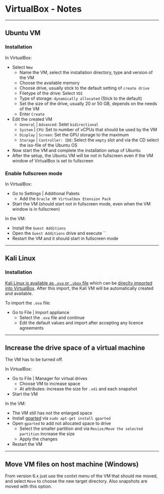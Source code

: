 # VirtualBox - Notes

---
## Ubuntu VM
### Installation
In VirtualBox:
- Select `New`
  - Name the VM, select the installation directory, type and version of the VM
  - Choose the available memory
  - Choose drive, usually stick to the default setting of `create drive`
  - Filetype of the drive: Select `VDI`
  - Type of storage: `dynamically allocated` (Stick to the default)
  - Set the size of the drive, usually 20 or 50 GB, depends on the needs of the VM
  - Enter `Create`
- Edit the created VM
  - `General` | `Advanced`: Selet `bidirectional`
  - `System` | `CPU`: Set to number of vCPUs that should be used by the VM
  - `Display` | `Screen`: Set the GPU storage to the maximum
  - `Storage` | `Controller: IDE`: Select the `empty` slot and via the CD select the iso-file of the Ubuntu OS
- Now start the VM and complete the installation setup of Ubuntu
- After the setup, the Ubuntu VM will be not in fullscreen even if the VM window of VirtualBox is set to fullscreen

### Enable fullscreen mode
In VirtualBox:
- Go to Settings | Additional Pakets 
  - Add the `Oracle VM Virtualbox Etension Pack`
- Start the VM (should start not in fullscreen mode, even when the VM window is in fullscreen)

In the VM:
- Install the `Guest Additions`
- Open the `Guest Additions` drive and execute ``
- Restart the VM and it should start in fullscreen mode

---
## Kali Linux
### Installation
[Kali Linux is available as `.ova` or `.vbox` file](https://www.kali.org/get-kali/#kali-virtual-machines) which can be [direclty imported into VirtualBox](https://www.kali.org/docs/virtualization/import-premade-virtualbox/). 
After this import, the Kali VM will be automatically created and available. 

To import the `.ova` file:
- Go to File | Import appliance
  - Select the `.ova` file and continue
  - Edit the default values and import after accepting any licence agreements

---
## Increase the drive space of a virtual machine
The VM has to be turned off. 

In VirtualBox:
- Go to File | Manager for virtual drives
  - Choose VM to increase space
  - At attributes: increase the size for `.vdi` and each snapshot
- Start the VM

In the VM:
- The VM still has not the enlarged space
- Install [gparted](https://wiki.ubuntuusers.de/GParted/) via `sudo apt-get install gparted`
- Open `gparted` to add not allocated space to drive
  - Select the smaller partition and via `Resize/Move the selected partition` increase the size
  - Apply the changes
- Restart the VM

---
## Move VM files on host machine (Windows)
From version 6.x just use the contxt menu of the VM that should me moved, and select `Move` to choose the new target directory. 
Also snapshots are moved with this option. 
